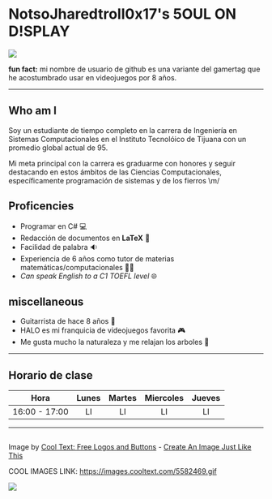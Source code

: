 # NotsoJharedtroll0x17's 5OUL ON D!SPLAY

![](https://drive.google.com/uc?export=view&id=1tiaVx2dea2rct01yTGNYpr_Qe3kDufcO)

**fun fact:** mi nombre de usuario de github es una variante del gamertag que he acostumbrado usar en videojuegos por 8 años.

---

## Who am I

Soy un estudiante de tiempo completo en la carrera de Ingeniería en Sistemas Computacionales en el Instituto Tecnolóico de Tijuana con un promedio
global actual de 95.

Mi meta principal con la carrera es graduarme con honores y seguir destacando en estos ámbitos de las Ciencias Computacionales, específicamente programación de sistemas y de los fierros \m/

## Proficencies

- Programar en C# 💻
- Redacción de documentos en **LaTeX** 🧾
- Facilidad de palabra 🔉
- Experiencia de 6 años como tutor de materias matemáticas/computacionales 👨‍🏫 
- *Can speak English to a C1 TOEFL level* 🌐

## miscellaneous

- Guitarrista de hace 8 años 🎸
- HALO es mi franquicia de videojuegos favorita 🎮
- Me gusta mucho la naturaleza y me relajan los arboles 🌳

---

## Horario de clase
|    **Hora**   | **Lunes** | **Martes** | **Miercoles** | **Jueves** |
|:-------------:|:---------:|:----------:|:-------------:|:----------:|
| 16:00 - 17:00 | LI        | LI         | LI            | LI         |

---

<a href="https://es.cooltext.com"><img src="https://images.cooltext.com/5582469.gif" width="125" height="15" alt="" /></a>
<br />Image by <a href="https://es.cooltext.com">Cool Text: Free Logos and Buttons</a> - <a href="https://es.cooltext.com/Edit-Logo?LogoID=4040554153">Create An Image Just Like This</a>

COOL IMAGES LINK: https://images.cooltext.com/5582469.gif

![](https://drive.google.com/uc?export=view&id=1NyFE74dh_SUd1ujtsWuXR0admDubfRQp)

